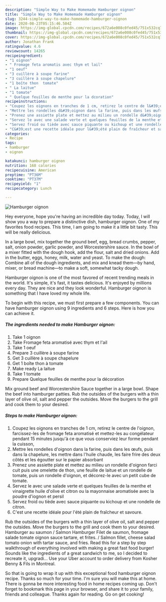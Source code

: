 ```yaml
---
description: "Simple Way to Make Homemade Hamburger oignon"
title: "Simple Way to Make Homemade Hamburger oignon"
slug: 3244-simple-way-to-make-homemade-hamburger-oignon
date: 2020-08-23T05:15:46.504Z
image: https://img-global.cpcdn.com/recipes/672a6e008c0fed45/751x532cq70/hamburger-oignon-photo-principale-de-la-recette.jpg
thumbnail: https://img-global.cpcdn.com/recipes/672a6e008c0fed45/751x532cq70/hamburger-oignon-photo-principale-de-la-recette.jpg
cover: https://img-global.cpcdn.com/recipes/672a6e008c0fed45/751x532cq70/hamburger-oignon-photo-principale-de-la-recette.jpg
author: Jonathan Frank
ratingvalue: 4.6
reviewcount: 14265
recipeingredient:
- "1 oignon"
- " Fromage feta aromatis avec thym et lail"
- "1 oeuf"
- "3 cuillère à soupe farine"
- "3 cuillère à soupe chapelure"
- "1 boîte thon  tomate"
- " La laitue"
- "1 tomate"
- " Quelque feuilles de menthe pour la dcoration"
recipeinstructions:
- "Coupez les oignons en tranches de 1 cm, retirez le centre de l&#39;oignon, farcissez-les de fromage feta aromatisé et mettez-les au congélateur pendant 15 minutes jusqu&#39;à ce que vous conserviez leur forme pendant la cuisson,"
- "Mettre les rondelles d&#39;oignon dans la farine, puis dans les œufs, puis dans la chapelure, les mettre dans l&#39;huile chaude, les faire frire des deux côtés et les égoutter sur le papier absorbant"
- "Prenez une assiette plate et mettez au milieu un rondelle d&#39;oignon farci cuit puis une omelette de thon, une feuille de laitue et un rondelle de tomate, puis un rondelle d&#39;oignon, et décorez-le avec un petit cube de tomate."
- "Servez le avec une salade verte et quelques feuilles de la menthe et vinaigrette huile d&#39;olive et citron ou la mayonnaise aromatisée avec la poudre d&#39;iognon et persil"
- "Servez froid ou tiède avec sauce piquante ou kichoup et une rondelle de citron."
- "C&#39;est une recette idéale pour l&#39;été plain de fraîcheur et savoure."
categories:
- Recipe
tags:
- hamburger
- oignon

katakunci: hamburger oignon 
nutrition: 168 calories
recipecuisine: American
preptime: "PT36M"
cooktime: "PT37M"
recipeyield: "1"
recipecategory: Lunch

---
```



![Hamburger oignon](https://img-global.cpcdn.com/recipes/672a6e008c0fed45/751x532cq70/hamburger-oignon-photo-principale-de-la-recette.jpg)

Hey everyone, hope you're having an incredible day today. Today, I will show you a way to prepare a distinctive dish, hamburger oignon. One of my favorites food recipes. This time, I am going to make it a little bit tasty. This will be really delicious.

In a large bowl, mix together the ground beef, egg, bread crumbs, pepper, salt, onion powder, garlic powder, and Worcestershire sauce. In the bowl of a mixer fitted with the dough hook, add the flour, salt and dried onions. Add in the butter, eggs, honey, milk, water and yeast. To make the dough: Combine all of the dough ingredients, and mix and knead them—by hand, mixer, or bread machine—to make a soft, somewhat tacky dough.

Hamburger oignon is one of the most favored of recent trending meals in the world. It's simple, it's fast, it tastes delicious. It's enjoyed by millions every day. They are nice and they look wonderful. Hamburger oignon is something that I have loved my whole life.


To begin with this recipe, we must first prepare a few components. You can have hamburger oignon using 9 ingredients and 6 steps. Here is how you can achieve it.

<!--inarticleads1-->

##### The ingredients needed to make Hamburger oignon:

1. Take 1 oignon
1. Take  Fromage feta aromatisé avec thym et l&#39;ail
1. Take 1 oeuf
1. Prepare 3 cuillère à soupe farine
1. Get 3 cuillère à soupe chapelure
1. Get 1 boîte thon à tomate
1. Make ready  La laitue
1. Take 1 tomate
1. Prepare  Quelque feuilles de menthe pour la décoration


Mix ground beef and Worcestershire Sauce together in a large bowl. Shape the beef into hamburger patties. Rub the outsides of the burgers with a thin layer of olive oil, salt and pepper the outsides. Move the burgers to the grill and cook them to your desired. 

<!--inarticleads2-->

##### Steps to make Hamburger oignon:

1. Coupez les oignons en tranches de 1 cm, retirez le centre de l&#39;oignon, farcissez-les de fromage feta aromatisé et mettez-les au congélateur pendant 15 minutes jusqu&#39;à ce que vous conserviez leur forme pendant la cuisson,
1. Mettre les rondelles d&#39;oignon dans la farine, puis dans les œufs, puis dans la chapelure, les mettre dans l&#39;huile chaude, les faire frire des deux côtés et les égoutter sur le papier absorbant
1. Prenez une assiette plate et mettez au milieu un rondelle d&#39;oignon farci cuit puis une omelette de thon, une feuille de laitue et un rondelle de tomate, puis un rondelle d&#39;oignon, et décorez-le avec un petit cube de tomate.
1. Servez le avec une salade verte et quelques feuilles de la menthe et vinaigrette huile d&#39;olive et citron ou la mayonnaise aromatisée avec la poudre d&#39;iognon et persil
1. Servez froid ou tiède avec sauce piquante ou kichoup et une rondelle de citron.
1. C&#39;est une recette idéale pour l&#39;été plain de fraîcheur et savoure.


Rub the outsides of the burgers with a thin layer of olive oil, salt and pepper the outsides. Move the burgers to the grill and cook them to your desired. Hamburger au saumon / Salmon Hamburger Filet de saumon, fromage salade tomate oignon sauce tartare, et frites. / Salmon fillet, cheese salad tomato onion with tartar sauce, and fries. Read this for a step by step walkthrough of everything involved with making a great fast food burger! Sounds like the ingredients of a great sandwich to me, so I decided to recreate it, upgradi… Use your Uber account to order delivery from Kosher Benny &amp; Fils in Montreal. 

So that is going to wrap it up with this exceptional food hamburger oignon recipe. Thanks so much for your time. I'm sure you will make this at home. There is gonna be more interesting food in home recipes coming up. Don't forget to bookmark this page in your browser, and share it to your family, friends and colleague. Thanks again for reading. Go on get cooking!
